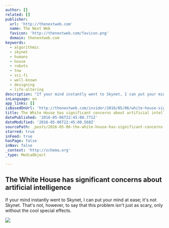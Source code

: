 ```yaml
---
author: []
related: []
publisher:
  url: 'http://thenextweb.com'
  name: The Next Web
  favicon: 'http://thenextweb.com/favicon.png'
  domain: thenextweb.com
keywords:
  - algorithmic
  - skynet
  - humans
  - house
  - robots
  - tnw
  - sci-fi
  - well-known
  - designing
  - life-altering
description: "If your mind instantly went to Skynet, I can put your mind at ease; it's not Skynet. That's not, however, to say that this problem isn't just as scary, only without the cool special effects."
inLanguage: en
app_links: []
isBasedOnUrl: 'http://thenextweb.com/insider/2016/05/06/white-house-significant-concerns-artificial-intelligence/'
title: The White House has significant concerns about artificial intelligence
datePublished: '2016-05-06T22:45:00.771Z'
dateModified: '2016-05-06T22:45:00.568Z'
sourcePath: _posts/2016-05-06-the-white-house-has-significant-concerns-about-artificial-in.md
starred: true
inFeed: true
hasPage: false
inNav: false
_context: 'http://schema.org'
_type: MediaObject

---
```

<article style=""><h1>The White House has significant concerns about artificial intelligence</h1><p>If your mind instantly went to Skynet, I can put your mind at ease; it's not Skynet. That's not, however, to say that this problem isn't just as scary, only without the cool special effects.</p><img src="http://cdn1.tnwcdn.com/wp-content/blogs.dir/1/files/2016/05/artificial-intelligence.jpg" /></article>